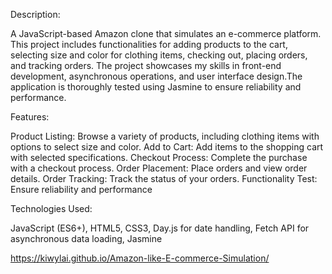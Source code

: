 Description:

A JavaScript-based Amazon clone that simulates an e-commerce platform. This project includes functionalities for adding products to the cart, selecting size and color for clothing items, checking out, placing orders, and tracking orders. The project showcases my skills in front-end development, asynchronous operations, and user interface design.The application is thoroughly tested using Jasmine to ensure reliability and performance.

Features:

Product Listing: Browse a variety of products, including clothing items with options to select size and color.
Add to Cart: Add items to the shopping cart with selected specifications.
Checkout Process: Complete the purchase with a checkout process.
Order Placement: Place orders and view order details.
Order Tracking: Track the status of your orders.
Functionality Test: Ensure reliability and performance


Technologies Used:

JavaScript (ES6+),
HTML5,
CSS3,
Day.js for date handling,
Fetch API for asynchronous data loading,
Jasmine

https://kiwylai.github.io/Amazon-like-E-commerce-Simulation/
